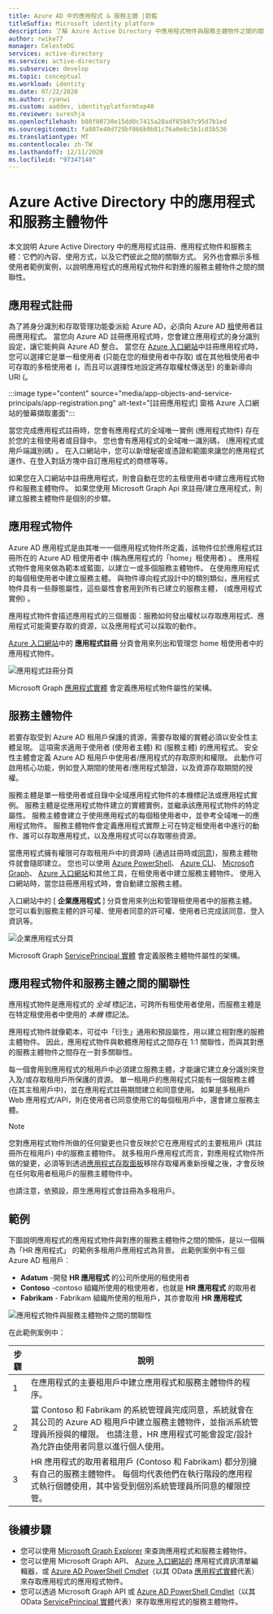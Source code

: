 ```yaml
---
title: Azure AD 中的應用程式 & 服務主體 |蔚藍
titleSuffix: Microsoft identity platform
description: 了解 Azure Active Directory 中應用程式物件與服務主體物件之間的關聯性。
author: rwike77
manager: CelesteDG
services: active-directory
ms.service: active-directory
ms.subservice: develop
ms.topic: conceptual
ms.workload: identity
ms.date: 07/22/2020
ms.author: ryanwi
ms.custom: aaddev, identityplatformtop40
ms.reviewer: sureshja
ms.openlocfilehash: b08f00730e15dd0c7415a28adf85b87c95d7b1ed
ms.sourcegitcommit: fa807e40d729bf066b9b81c76a0e8c5b1c03b536
ms.translationtype: MT
ms.contentlocale: zh-TW
ms.lasthandoff: 12/11/2020
ms.locfileid: "97347140"
---
```

# <a name="application-and-service-principal-objects-in-azure-active-directory"></a>Azure Active Directory 中的應用程式和服務主體物件

本文說明 Azure Active Directory 中的應用程式註冊、應用程式物件和服務主體：它們的內容、使用方式，以及它們彼此之間的關聯方式。 另外也會顯示多租使用者範例案例，以說明應用程式的應用程式物件和對應的服務主體物件之間的關聯性。

## <a name="application-registration"></a>應用程式註冊
為了將身分識別和存取管理功能委派給 Azure AD，必須向 Azure AD [租](developer-glossary.md#tenant)使用者註冊應用程式。 當您向 Azure AD 註冊應用程式時，您會建立應用程式的身分識別設定，讓它能夠與 Azure AD 整合。 當您在 [Azure 入口網站][AZURE-Portal]中註冊應用程式時，您可以選擇它是單一租使用者 (只能在您的租使用者中存取) 或在其他租使用者中可存取的多租使用者 (，而且可以選擇性地設定將存取權杖傳送至) 的重新導向 URI (。

:::image type="content" source="media/app-objects-and-service-principals/app-registration.png" alt-text="[註冊應用程式] 窗格 Azure 入口網站的螢幕擷取畫面":::

當您完成應用程式註冊時，您會有應用程式的全域唯一實例 (應用程式物件) 存在於您的主租使用者或目錄中。  您也會有應用程式的全域唯一識別碼， (應用程式或用戶端識別碼) 。  在入口網站中，您可以新增秘密或憑證和範圍來讓您的應用程式運作、在登入對話方塊中自訂應用程式的商標等等。

如果您在入口網站中註冊應用程式，則會自動在您的主租使用者中建立應用程式物件和服務主體物件。  如果您使用 Microsoft Graph Api 來註冊/建立應用程式，則建立服務主體物件是個別的步驟。

## <a name="application-object"></a>應用程式物件
Azure AD 應用程式是由其唯一一個應用程式物件所定義，該物件位於應用程式註冊所在的 Azure AD 租使用者中 (稱為應用程式的「home」租使用者) 。  應用程式物件會用來做為範本或藍圖，以建立一或多個服務主體物件。  在使用應用程式的每個租使用者中建立服務主體。 與物件導向程式設計中的類別類似，應用程式物件具有一些靜態屬性，這些屬性會套用到所有已建立的服務主體， (或應用程式實例) 。

應用程式物件會描述應用程式的三個層面：服務如何發出權杖以存取應用程式、應用程式可能需要存取的資源，以及應用程式可以採取的動作。

[Azure 入口網站][AZURE-Portal]中的 **應用程式註冊** 分頁會用來列出和管理您 home 租使用者中的應用程式物件。

![應用程式註冊分頁](./media/app-objects-and-service-principals/app-registrations-blade.png)

Microsoft Graph [應用程式實體][MS-Graph-App-Entity] 會定義應用程式物件屬性的架構。

## <a name="service-principal-object"></a>服務主體物件
若要存取受到 Azure AD 租用戶保護的資源，需要存取權的實體必須以安全性主體呈現。 這項需求適用于使用者 (使用者主體) 和 (服務主體) 的應用程式。 安全性主體會定義 Azure AD 租用戶中使用者/應用程式的存取原則和權限。 此動作可啟用核心功能，例如登入期間的使用者/應用程式驗證，以及資源存取期間的授權。

服務主體是單一租使用者或目錄中全域應用程式物件的本機標記法或應用程式實例。 服務主體是從應用程式物件建立的實體實例，並繼承該應用程式物件的特定屬性。 服務主體會建立于使用應用程式的每個租使用者中，並參考全域唯一的應用程式物件。  服務主體物件會定義應用程式實際上可在特定租使用者中進行的動作、誰可以存取應用程式，以及應用程式可以存取哪些資源。

當應用程式擁有權限可存取租用戶中的資源時 (通過註冊時或[同意](developer-glossary.md#consent))，服務主體物件就會隨即建立。 您也可以使用 [Azure PowerShell](howto-authenticate-service-principal-powershell.md)、 [Azure CLI](/cli/azure/create-an-azure-service-principal-azure-cli)、 [Microsoft Graph](/graph/api/serviceprincipal-post-serviceprincipals?tabs=http)、 [Azure 入口網站][AZURE-Portal]和其他工具，在租使用者中建立服務主體物件。 使用入口網站時，當您註冊應用程式時，會自動建立服務主體。

入口網站中的 [ **企業應用程式** ] 分頁會用來列出和管理租使用者中的服務主體。 您可以看到服務主體的許可權、使用者同意的許可權、使用者已完成該同意、登入資訊等。

![企業應用程式分頁](./media/app-objects-and-service-principals/enterprise-apps-blade.png)

Microsoft Graph [ServicePrincipal 實體][MS-Graph-Sp-Entity] 會定義服務主體物件屬性的架構。

## <a name="relationship-between-application-objects-and-service-principals"></a>應用程式物件和服務主體之間的關聯性

應用程式物件是應用程式的 *全域* 標記法，可跨所有租使用者使用，而服務主體是在特定租使用者中使用的 *本機* 標記法。

應用程式物件就像範本，可從中「衍生」通用和預設屬性，用以建立相對應的服務主體物件。 因此，應用程式物件與軟體應用程式之間存在 1:1 關聯性，而與其對應的服務主體物件之間存在一對多關聯性。

每一個會用到應用程式的租用戶中必須建立服務主體，才能讓它建立身分識別來登入及/或存取租用戶所保護的資源。 單一租用戶的應用程式只能有一個服務主體 (在其主租用戶中)，並在應用程式註冊期間建立和同意使用。 如果是多租用戶 Web 應用程式/API，則在使用者已同意使用它的每個租用戶中，還會建立服務主體。

> [!NOTE]
> 您對應用程式物件所做的任何變更也只會反映於它在應用程式的主要租用戶 (其註冊所在租用戶) 中的服務主體物件。 就多租用戶應用程式而言，對應用程式物件所做的變更，必須等到透過[應用程式存取面板](https://myapps.microsoft.com)移除存取權再重新授權之後，才會反映在任何取用者租用戶的服務主體物件中。
>
> 也請注意，依預設，原生應用程式會註冊為多租用戶。

## <a name="example"></a>範例

下圖說明應用程式的應用程式物件與對應的服務主體物件之間的關係，是以一個稱為「HR 應用程式」 的範例多租用戶應用程式為背景。 此範例案例中有三個 Azure AD 租用戶︰

- **Adatum** -開發 **HR 應用程式** 的公司所使用的租使用者
- **Contoso** -contoso 組織所使用的租使用者，也就是 **HR 應用程式** 的取用者
- **Fabrikam** - Fabrikam 組織所使用的租用戶，其亦會取用 **HR 應用程式**

![應用程式物件與服務主體物件之間的關聯性](./media/app-objects-and-service-principals/application-objects-relationship.svg)

在此範例案例中：

| 步驟 | 說明 |
|------|-------------|
| 1    | 在應用程式的主要租用戶中建立應用程式和服務主體物件的程序。 |
| 2    | 當 Contoso 和 Fabrikam 的系統管理員完成同意，系統就會在其公司的 Azure AD 租用戶中建立服務主體物件，並指派系統管理員所授與的權限。 也請注意，HR 應用程式可能會設定/設計為允許由使用者同意以進行個人使用。 |
| 3    | HR 應用程式的取用者租用戶 (Contoso 和 Fabrikam) 都分別擁有自己的服務主體物件。 每個均代表他們在執行階段的應用程式執行個體使用，其中皆受到個別系統管理員所同意的權限控管。 |

## <a name="next-steps"></a>後續步驟

- 您可以使用 [Microsoft Graph Explorer](https://developer.microsoft.com/graph/graph-explorer) 來查詢應用程式和服務主體物件。
- 您可以使用 Microsoft Graph API、 [Azure 入口網站的][AZURE-Portal] 應用程式資訊清單編輯器，或 [Azure AD PowerShell Cmdlet](/powershell/azure/)（以其 OData [應用程式實體][MS-Graph-App-Entity]代表）來存取應用程式的應用程式物件。
- 您可以透過 Microsoft Graph API 或 [Azure AD PowerShell Cmdlet](/powershell/azure/)（以其 OData [ServicePrincipal 實體][MS-Graph-Sp-Entity]代表）來存取應用程式的服務主體物件。

<!--Image references-->

<!--Reference style links -->
[MS-Graph-App-Entity]: /graph/api/resources/application
[MS-Graph-Sp-Entity]: /graph/api/resources/serviceprincipal
[AZURE-Portal]: https://portal.azure.com
